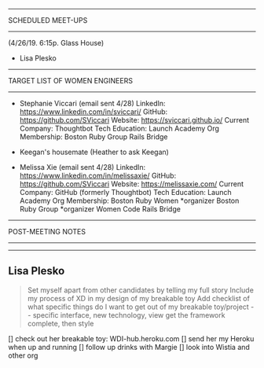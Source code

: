 ***
SCHEDULED MEET-UPS
***
(4/26/19. 6:15p. Glass House)
- Lisa Plesko


***
TARGET LIST OF WOMEN ENGINEERS
***
- Stephanie Viccari   (email sent 4/28)
    LinkedIn:         https://www.linkedin.com/in/sviccari/
    GitHub:           https://github.com/SViccari
    Website:          https://sviccari.github.io/
    Current Company:  Thoughtbot
    Tech Education:   Launch Academy
    Org Membership:   Boston Ruby Group
                      Rails Bridge



- Keegan's housemate  (Heather to ask Keegan)


- Melissa Xie         (email sent 4/28)
    LinkedIn:         https://www.linkedin.com/in/melissaxie/
    GitHub:           https://github.com/SViccari
    Website:          https://melissaxie.com/
    Current Company:  GitHub (formerly Thoughtbot)
    Tech Education:   Launch Academy
    Org Membership:   Boston Ruby Women *organizer
                      Boston Ruby Group *organizer
                      Women Code
                      Rails Bridge


***
POST-MEETING NOTES
***
---
Lisa Plesko
---
> Set myself apart from other candidates by telling my full story
> Include my process of XD in my design of my breakable toy
> Add checklist of what specific things do I want to get out of my breakable toy/project -- specific interface, new technology, view
> get the framework complete, then style

[] check out her breakable toy: WDI-hub.heroku.com
[] send her my Heroku when up and running
[] follow up drinks with Margie
[] look into Wistia and other org
